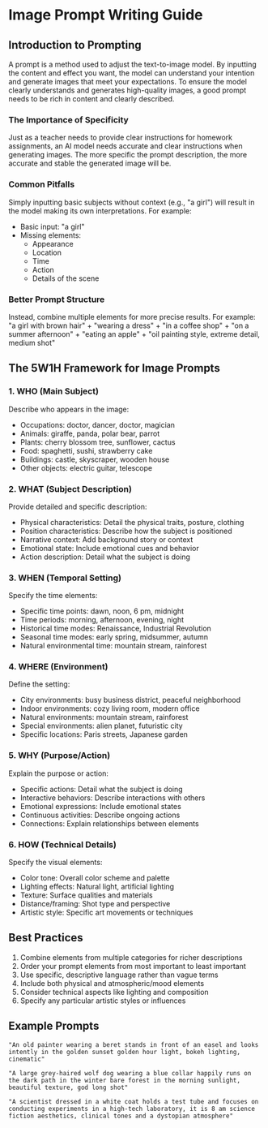 # Image Prompt Writing Guide

## Introduction to Prompting
A prompt is a method used to adjust the text-to-image model. By inputting the content and effect you want, the model can understand your intention and generate images that meet your expectations. To ensure the model clearly understands and generates high-quality images, a good prompt needs to be rich in content and clearly described.

### The Importance of Specificity
Just as a teacher needs to provide clear instructions for homework assignments, an AI model needs accurate and clear instructions when generating images. The more specific the prompt description, the more accurate and stable the generated image will be.

### Common Pitfalls
Simply inputting basic subjects without context (e.g., "a girl") will result in the model making its own interpretations. For example:
- Basic input: "a girl"
- Missing elements: 
  - Appearance
  - Location
  - Time
  - Action
  - Details of the scene

### Better Prompt Structure
Instead, combine multiple elements for more precise results. For example:
"a girl with brown hair" + "wearing a dress" + "in a coffee shop" + "on a summer afternoon" + "eating an apple" + "oil painting style, extreme detail, medium shot"

## The 5W1H Framework for Image Prompts

### 1. WHO (Main Subject)
Describe who appears in the image:
- Occupations: doctor, dancer, doctor, magician
- Animals: giraffe, panda, polar bear, parrot
- Plants: cherry blossom tree, sunflower, cactus
- Food: spaghetti, sushi, strawberry cake
- Buildings: castle, skyscraper, wooden house
- Other objects: electric guitar, telescope

### 2. WHAT (Subject Description)
Provide detailed and specific description:
- Physical characteristics: Detail the physical traits, posture, clothing
- Position characteristics: Describe how the subject is positioned
- Narrative context: Add background story or context
- Emotional state: Include emotional cues and behavior
- Action description: Detail what the subject is doing

### 3. WHEN (Temporal Setting)
Specify the time elements:
- Specific time points: dawn, noon, 6 pm, midnight
- Time periods: morning, afternoon, evening, night
- Historical time modes: Renaissance, Industrial Revolution
- Seasonal time modes: early spring, midsummer, autumn
- Natural environmental time: mountain stream, rainforest

### 4. WHERE (Environment)
Define the setting:
- City environments: busy business district, peaceful neighborhood
- Indoor environments: cozy living room, modern office
- Natural environments: mountain stream, rainforest
- Special environments: alien planet, futuristic city
- Specific locations: Paris streets, Japanese garden

### 5. WHY (Purpose/Action)
Explain the purpose or action:
- Specific actions: Detail what the subject is doing
- Interactive behaviors: Describe interactions with others
- Emotional expressions: Include emotional states
- Continuous activities: Describe ongoing actions
- Connections: Explain relationships between elements

### 6. HOW (Technical Details)
Specify the visual elements:
- Color tone: Overall color scheme and palette
- Lighting effects: Natural light, artificial lighting
- Texture: Surface qualities and materials
- Distance/framing: Shot type and perspective
- Artistic style: Specific art movements or techniques

## Best Practices
1. Combine elements from multiple categories for richer descriptions
2. Order your prompt elements from most important to least important
3. Use specific, descriptive language rather than vague terms
4. Include both physical and atmospheric/mood elements
5. Consider technical aspects like lighting and composition
6. Specify any particular artistic styles or influences

## Example Prompts
```
"An old painter wearing a beret stands in front of an easel and looks intently in the golden sunset golden hour light, bokeh lighting, cinematic"

"A large grey-haired wolf dog wearing a blue collar happily runs on the dark path in the winter bare forest in the morning sunlight, beautiful texture, god long shot"

"A scientist dressed in a white coat holds a test tube and focuses on conducting experiments in a high-tech laboratory, it is 8 am science fiction aesthetics, clinical tones and a dystopian atmosphere"
```
